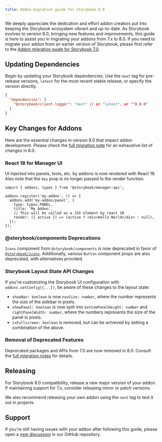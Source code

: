 ```yaml
---
title: Addon migration guide for Storybook 8.0
---
```


We deeply appreciate the dedication and effort addon creators put into keeping the Storybook ecosystem vibrant and up-to-date. As Storybook evolves to version 8.0, bringing new features and improvements, this guide is here to assist you in migrating your addons from 7.x to 8.0. If you need to migrate your addon from an earlier version of Storybook, please first refer to the [Addon migration guide for Storybook 7.0](https://storybook.js.org/docs/addons/addon-migration-guide).

## Updating Dependencies

Begin by updating your Storybook dependencies. Use the `next` tag for pre-release versions, `latest` for the most recent stable release, or specify the version directly.

```json
{
  "dependencies": {
    "@storybook/client-logger": "next" // or "latest", or "^8.0.0"
  }
}
```

## Key Changes for Addons

Here are the essential changes in version 8.0 that impact addon development. Please check the [full migration note](https://github.com/storybookjs/storybook/blob/next/MIGRATION.md#from-version-7x-to-800) for an exhaustive list of changes in 8.0.

### React 18 for Manager UI

UI injected into panels, tools, etc. by addons is now rendered with React 18. Also note that the `key` prop is no longer passed to the render function.

```tsx
import { addons, types } from '@storybook/manager-api';

addons.register('my-addon', () => {
  addons.add('my-addon/panel', {
    type: types.PANEL,
    title: 'My Addon',
    // This will be called as a JSX element by react 18
    render: ({ active }) => (active ? <div>Hello World</div> : null),
  });
});
```

### @storybook/components Deprecations

`Icons` component from `@storybook/components` is now deprecated in favor of [`@storybook/icons`](https://github.com/storybookjs/icons). Additionally, various `Button` component props are also deprecated, with alternatives provided.

### Storybook Layout State API Changes

If you're customizing the Storybook UI configuration with `addons.setConfig({...})`, be aware of these changes to the layout state:

- `showNav: boolean` is now `navSize: number`, where the number represents the size of the sidebar in pixels.
- `showPanel: boolean` is now split into `bottomPanelHeight: number` and `rightPanelWidth: number`, where the numbers represents the size of the panel in pixels.
- `isFullscreen: boolean` is removed, but can be achieved by setting a combination of the above.

### Removal of Deprecated Features

Deprecated packages and APIs from 7.0 are now removed in 8.0. Consult the [full migration notes](https://github.com/storybookjs/storybook/blob/next/MIGRATION.md#deprecations-which-are-now-removed) for details.

## Releasing

For Storybook 8.0 compatibility, release a new major version of your addon. If maintaining support for 7.x, consider releasing minor or patch versions.

We also recommend releasing your own addon using the `next` tag to test it out in projects.

## Support

If you're still having issues with your addon after following this guide, please open a [new discussion](https://github.com/storybookjs/storybook/discussions/new?category=help) in our GitHub repository.
